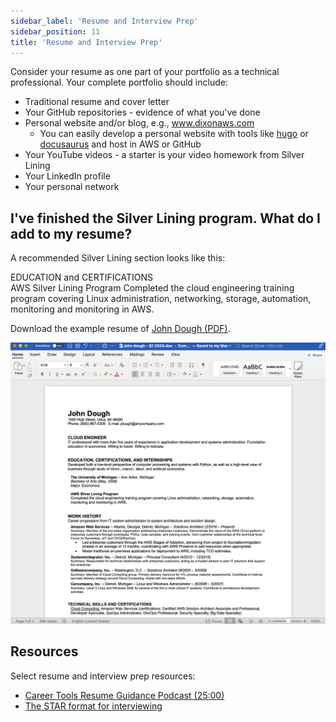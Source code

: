 ```yaml
---
sidebar_label: 'Resume and Interview Prep'
sidebar_position: 11
title: 'Resume and Interview Prep'
---
```


Consider your resume as one part of your portfolio as a technical professional. Your complete portfolio should include:
* Traditional resume and cover letter
* Your GitHub repositories - evidence of what you've done
* Personal website and/or blog, e.g., www.dixonaws.com
  * You can easily develop a personal website with tools like [hugo](http://www.gohugo.io) or [docusaurus](http://www.docusaurus.io) and host in AWS or GitHub
* Your YouTube videos - a starter is your video homework from Silver Lining
* Your LinkedIn profile
* Your personal network

## I've finished the Silver Lining program. What do I add to my resume?
A recommended Silver Lining section looks like this:

EDUCATION and CERTIFICATIONS<br/>
AWS Silver Lining Program
Completed the cloud engineering training program covering Linux administration, networking, storage, automation, monitoring and monitoring in AWS.


Download the example resume of [John Dough (PDF)](johndough.pdf).


![Example resume](johndough.png)


## Resources
Select resume and interview prep resources:
* [Career Tools Resume Guidance Podcast (25:00)](https://www.manager-tools.com/2019/06/resume-update-2019-part-1)
* [The STAR format for interviewing](https://www.themuse.com/advice/star-interview-method)
